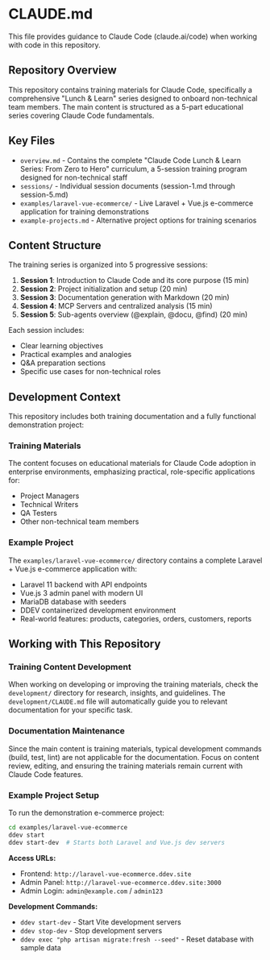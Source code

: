 # CLAUDE.md

This file provides guidance to Claude Code (claude.ai/code) when working with code in this repository.

## Repository Overview

This repository contains training materials for Claude Code, specifically a comprehensive "Lunch & Learn" series designed to onboard non-technical team members. The main content is structured as a 5-part educational series covering Claude Code fundamentals.

## Key Files

- `overview.md` - Contains the complete "Claude Code Lunch & Learn Series: From Zero to Hero" curriculum, a 5-session training program designed for non-technical staff
- `sessions/` - Individual session documents (session-1.md through session-5.md)
- `examples/laravel-vue-ecommerce/` - Live Laravel + Vue.js e-commerce application for training demonstrations
- `example-projects.md` - Alternative project options for training scenarios

## Content Structure

The training series is organized into 5 progressive sessions:

1. **Session 1**: Introduction to Claude Code and its core purpose (15 min)
2. **Session 2**: Project initialization and setup (20 min) 
3. **Session 3**: Documentation generation with Markdown (20 min)
4. **Session 4**: MCP Servers and centralized analysis (15 min)
5. **Session 5**: Sub-agents overview (@explain, @docu, @find) (20 min)

Each session includes:
- Clear learning objectives
- Practical examples and analogies
- Q&A preparation sections
- Specific use cases for non-technical roles

## Development Context

This repository includes both training documentation and a fully functional demonstration project:

### Training Materials
The content focuses on educational materials for Claude Code adoption in enterprise environments, emphasizing practical, role-specific applications for:
- Project Managers
- Technical Writers  
- QA Testers
- Other non-technical team members

### Example Project
The `examples/laravel-vue-ecommerce/` directory contains a complete Laravel + Vue.js e-commerce application with:
- Laravel 11 backend with API endpoints
- Vue.js 3 admin panel with modern UI
- MariaDB database with seeders
- DDEV containerized development environment
- Real-world features: products, categories, orders, customers, reports

## Working with This Repository

### Training Content Development
When working on developing or improving the training materials, check the `development/` directory for research, insights, and guidelines. The `development/CLAUDE.md` file will automatically guide you to relevant documentation for your specific task.

### Documentation Maintenance
Since the main content is training materials, typical development commands (build, test, lint) are not applicable for the documentation. Focus on content review, editing, and ensuring the training materials remain current with Claude Code features.

### Example Project Setup
To run the demonstration e-commerce project:

```bash
cd examples/laravel-vue-ecommerce
ddev start
ddev start-dev  # Starts both Laravel and Vue.js dev servers
```

**Access URLs:**
- Frontend: `http://laravel-vue-ecommerce.ddev.site`
- Admin Panel: `http://laravel-vue-ecommerce.ddev.site:3000`
- Admin Login: `admin@example.com` / `admin123`

**Development Commands:**
- `ddev start-dev` - Start Vite development servers
- `ddev stop-dev` - Stop development servers  
- `ddev exec "php artisan migrate:fresh --seed"` - Reset database with sample data